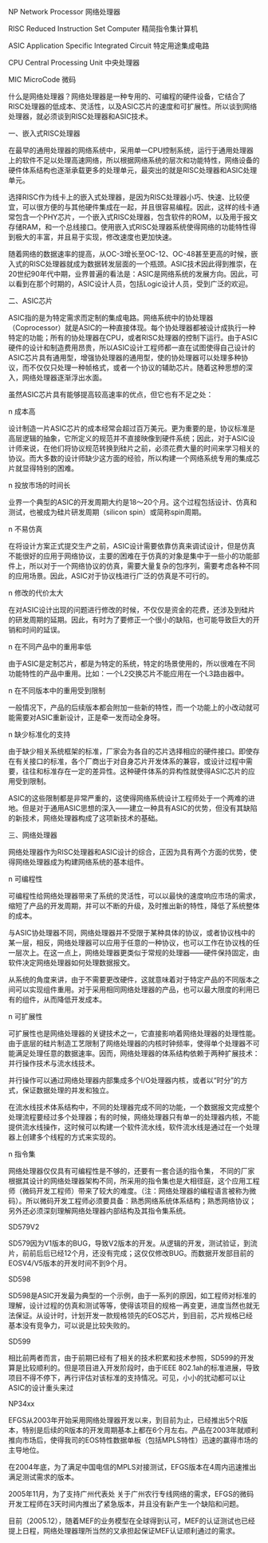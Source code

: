 NP  Network Processor 网络处理器

RISC  Reduced Instruction Set Computer  精简指令集计算机

ASIC  Application Specific Integrated Circuit 特定用途集成电路

CPU Central Processing Unit 中央处理器

MIC MicroCode 微码



什么是网络处理器？网络处理器是一种专用的、可编程的硬件设备，它结合了RISC处理器的低成本、灵活性，以及ASIC芯片的速度和可扩展性。所以谈到网络处理器，就必须谈到RISC处理器和ASIC技术。

一、嵌入式RISC处理器

在最早的通用处理器的网络系统中，采用单一CPU控制系统，运行于通用处理器上的软件不足以处理高速网络，所以根据网络系统的层次和功能特性，网络设备的硬件体系结构也逐渐承载更多的处理单元，最突出的就是RISC处理器和ASIC处理单元。

选择RISC作为线卡上的嵌入式处理器，是因为RISC处理器小巧、快速、比较便宜，可以很方便的与其他硬件集成在一起，并且很容易编程。因此，这样的线卡通常包含一个PHY芯片，一个嵌入式RISC处理器，包含软件的ROM，以及用于报文存储RAM，和一个总线接口。使用嵌入式RISC处理器系统使得网络的功能特性得到极大的丰富，并且易于实现，修改速度也更加快速。

随着网络的数据速率的提高，从OC-3增长至OC-12、OC-48甚至更高的时候，嵌入式的RISC处理器就成为数据转发层面的一个瓶颈。ASIC技术因此得到推崇，在20世纪90年代中期，业界普遍的看法是：ASIC是网络系统的发展方向。因此，可以看到在那个时期的，ASIC设计人员，包括Logic设计人员，受到广泛的欢迎。

二、ASIC芯片

ASIC指的是为特定需求而定制的集成电路。网络系统中的协处理器（Coprocessor）就是ASIC的一种直接体现。每个协处理器都被设计成执行一种特定的功能；所有的协处理器在CPU，或者RISC处理器的控制下运行。由于ASIC硬件的设计和制造费用昂贵，所以ASIC设计工程师都一直在试图使得自己设计的ASIC芯片具有通用型，增强协处理器的通用型，使的协处理器可以处理多种协议，而不仅仅只处理一种帧格式，或者一个协议的辅助芯片。随着这种思想的深入，网络处理器逐渐浮出水面。

虽然ASIC芯片具有能够提高较高速率的优点，但它也有不足之处：

n  成本高

设计制造一片ASIC芯片的成本经常会超过百万美元。更为重要的是，协议标准是高层逻辑的抽象，它所定义的规范并不直接映像到硬件系统；因此，对于ASIC设计师来说，在他们将协议规范转换到硅片之前，必须花费大量的时间来学习相关的协议。而大多数的设计师缺少这方面的经验，所以构建一个网络系统专用的集成芯片就显得特别的困难。

n  投放市场的时间长

业界一个典型的ASIC的开发周期大约是18～20个月。这个过程包括设计、仿真和测试，也被成为硅片研发周期（silicon spin）或简称spin周期。

n  不易仿真

在将设计方案正式提交生产之前，ASIC设计需要依靠仿真来调试设计，但是仿真不能很好的应用于网络协议，主要的困难在于仿真的对象是集中于一些小的功能部件上，所以对于一个网络协议的仿真，需要大量复杂的包序列，需要考虑各种不同的应用场景。因此，ASIC对于协议栈进行广泛的仿真是不可行的。

n  修改的代价太大

在对ASIC设计出现的问题进行修改的时候，不仅仅是资金的花费，还涉及到硅片的研发周期的延期。因此，有时为了要修正一个很小的缺陷，也可能导致巨大的开销和时间的延误。

n  在不同产品中的重用率低

由于ASIC是定制芯片，都是为特定的系统，特定的场景使用的，所以很难在不同功能特性的产品中重用。比如：一个L2交换芯片不能应用在一个L3路由器中。

n  在不同版本中的重用受到限制

一般情况下，产品的后续版本都会附加一些新的特性，而一个功能上的小改动就可能需要对ASIC重新设计，正是牵一发而动全身呀。

n  缺少标准化的支持

由于缺少相关系统框架的标准，厂家会为各自的芯片选择相应的硬件接口。即使存在有关接口的标准，各个厂商出于对自身芯片开发体系的兼容，或设计过程中需要，往往和标准存在一定的差异性。这种硬件体系的异构性就使得ASIC芯片的应用受到限制。

ASIC的这些限制都是非常严重的，这使得网络系统设计工程师处于一个两难的进地。但是对于通用ASIC思想的深入——建立一种具有ASIC的优势，但没有其缺陷的新技术，网络处理器构成了这项新技术的基础。

三、网络处理器

网络处理器作为RISC处理器和ASIC设计的综合，正因为具有两个方面的优势，使得网络处理器成为构建网络系统的基本组件。

n  可编程性

可编程性给网络处理器带来了系统的灵活性，可以以最快的速度响应市场的需求，缩短了产品的开发周期，并可以不断的升级，及时推出新的特性，降低了系统整体的成本。

与ASIC协处理器不同，网络处理器并不受限于某种具体的协议，或者协议栈中的某一层，相反，网络处理器可以应用于任意的一种协议，也可以工作在协议栈的任一层次上。在这一点上，网络处理器更类似于常规的处理器——硬件保持固定，由软件决定网络处理器如何处理数据报文。

从系统的角度来讲，由于不需要更改硬件，这就意味着对于特定产品的不同版本之间可以实现组件重用。对于采用相同网络处理器的产品，也可以最大限度的利用已有的组件，从而降低开发成本。

n  可扩展性

可扩展性也是网络处理器的关键技术之一，它直接影响着网络处理器的处理性能。由于底层的硅片制造工艺限制了网络处理器的内核时钟频率，使得单个处理器不可能满足处理任意的数据速率。因而，网络处理器的体系结构依赖于两种扩展技术：并行操作技术与流水线技术。

并行操作可以通过网络处理器内部集成多个I/O处理器内核，或者以“时分”的方式，保证数据处理的并发和独立。

在流水线技术体系结构中，不同的处理器完成不同的功能，一个数据报文完成整个处理流程要经过多个处理器；有的时候，网络处理器只有单一的处理器内核，不能提供流水线操作，这时候可以构建一个软件流水线，软件流水线是通过在一个处理器上创建多个线程的方式来实现的。

n  指令集

网络处理器仅仅具有可编程性是不够的，还要有一套合适的指令集， 不同的厂家根据其设计的网络处理器架构不同，所采用的指令集也是大相径庭，这个应用工程师（微码开发工程师）带来了较大的难度。（注：网络处理器的编程语言被称为微码）。所以微码开发工程师必须要具备：熟悉网络系统体系结构；熟悉网络协议；另外还必须深刻理解网络处理器内部结构及其指令集系统。



SD579V2

SD579因为V1版本的BUG，导致V2版本的开发。从逻辑的开发，测试验证，到流片，前前后后已经12个月，还没有完成；这仅仅修改BUG。而数据开发部目前的EOSV4/V5版本的开发时间不到9个月。

SD598

SD598是ASIC开发最为典型的一个示例，由于一系列的原因，如工程师对标准的理解，设计过程的仿真和测试等等，使得该项目的规格一再变更，进度当然也就无法保证。从设计时，计划开发一款规格领先的EOS芯片，到目前，芯片规格已经基本没有竞争力，可以说是比较失败的。

SD599

相比前两者而言，由于前期已经有了相关的技术积累和技术参照，SD599的开发算是比较顺利的。但是项目进入开发阶段时，由于IEEE 802.1ah的标准进展，导致项目不得不停下，再行评估对该标准的支持情况。可见，小小的扰动都可以让ASIC的设计重头来过

NP34xx

EFGS从2003年开始采用网络处理器开发以来，到目前为止，已经推出5个R版本，特别是后续的R版本的开发周期基本上都在6个月左右。产品在2003年就顺利推向市场后，使得我司的EOS特性数据单板（包括MPLS特性）迅速的赢得市场的主导地位。

 

在2004年底，为了满足中国电信的MPLS对接测试，EFGS版本在4周内迅速推出满足测试需求的版本。

 

2005年11月，为了支持广州代表处 关于广州农行专线网络的需求，EFGS的微码开发工程师在3天时间内推出了紧急版本，并且没有新产生一个缺陷和问题。

 

目前（2005.12），随着MEF的业务模型在全球得到认可，MEF的认证测试也已经提上日程，网络处理器理所当然的又承担起保证MEF认证顺利通过的需求。

